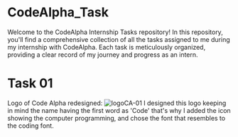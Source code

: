 # CodeAlpha_Task
Welcome to the CodeAlpha Internship Tasks repository! In this repository, you'll find a comprehensive collection of all the tasks assigned to me during my internship with CodeAlpha. Each task is meticulously organized, providing a clear record of my journey and progress as an intern.
# Task 01
Logo of Code Alpha redesigned:
![logoCA-01](https://github.com/user-attachments/assets/f90ae4b7-21b1-48a6-92ce-894ceca45022)
I designed this logo keeping in mind the name having the first word as 'Code' that's why I added the icon showing the computer programming, and chose the font that resembles to the coding font.
